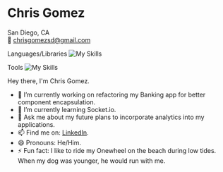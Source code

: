 # Chris Gomez

San Diego, CA  
📧 chrisgomezsd@gmail.com

Languages/Libraries
![My Skills](https://skillicons.dev/icons?i=js,html,css,flask,nodejs,express,react,redux,py,sqlite)

Tools
![My Skills](https://skillicons.dev/icons?i=github,postman,vscode)

Hey there, I'm Chris Gomez. 

- 🔭 I’m currently working on refactoring my Banking app for better component encapsulation.
- 🌱 I’m currently learning Socket.io.
- 💬 Ask me about my future plans to incorporate analytics into my applications.
- 📫 Find me on: [LinkedIn](https://www.linkedin.com/in/chris-gomez-714508158/).
- 😄 Pronouns: He/Him.
- ⚡ Fun fact: I like to ride my Onewheel on the beach during low tides. When my dog was younger, he would run with me.
